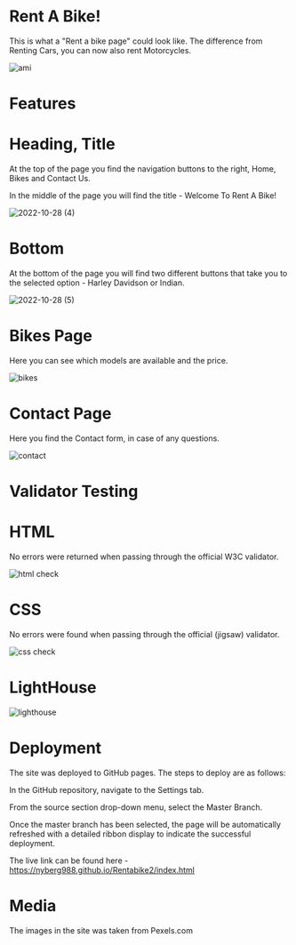 # Rent A Bike!
This is what a "Rent a bike page" could look like.
The difference from Renting Cars, you can now also rent Motorcycles.

![ami](https://user-images.githubusercontent.com/106691587/198684548-c3712f0b-4a7d-437c-a3e6-f2be8897d094.png)

# Features
# Heading, Title
At the top of the page you find the navigation buttons to the right, Home, Bikes and Contact Us.

In the middle of the page you will find the title - Welcome To Rent A Bike!

![2022-10-28 (4)](https://user-images.githubusercontent.com/106691587/198685703-1cbfffad-97b6-4c77-8d4e-450da4d5fad4.png)

# Bottom
At the bottom of the page you will find two different buttons that take you to the selected option - Harley Davidson or Indian.

![2022-10-28 (5)](https://user-images.githubusercontent.com/106691587/198686418-1ccac564-36aa-4b20-9ab6-e269d5df0eda.png)

# Bikes Page
Here you can see which models are available and the price.

![bikes](https://user-images.githubusercontent.com/106691587/198686923-a262b591-f12d-4499-b47b-f233a140e8cf.png)

# Contact Page
Here you find the Contact form, in case of any questions.

![contact](https://user-images.githubusercontent.com/106691587/198687226-ea2fac5e-7d7b-4861-93ab-13a928840f62.png)

# Validator Testing
# HTML 
No errors were returned when passing through the official W3C validator.

![html check](https://user-images.githubusercontent.com/106691587/198687279-4ee0870b-5361-473f-949b-8baa0156a3f2.png)

# CSS  
No errors were found when passing through the official (jigsaw) validator.

![css check](https://user-images.githubusercontent.com/106691587/198687355-f255f24d-ab20-45fb-ae04-cefd3aea98dc.png)

# LightHouse

![lighthouse](https://user-images.githubusercontent.com/106691587/198687377-993a2a89-f015-4f7c-bbcf-05d810caeeb2.png)

# Deployment
The site was deployed to GitHub pages. The steps to deploy are as follows:

In the GitHub repository, navigate to the Settings tab.

From the source section drop-down menu, select the Master Branch.

Once the master branch has been selected, the page will be automatically refreshed with a detailed ribbon display to indicate the successful deployment.

The live link can be found here -https://nyberg988.github.io/Rentabike2/index.html

# Media
The images in the site was taken from Pexels.com

